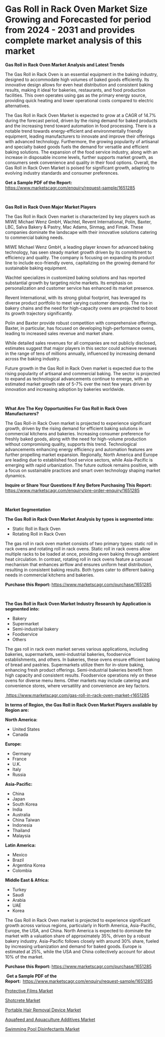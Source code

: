 <p><h1>Gas Roll in Rack Oven Market Size Growing and Forecasted for period from 2024 - 2031 and provides complete market analysis of this market</h1></p><p><strong>Gas Roll in Rack Oven Market Analysis and Latest Trends</strong></p>
<p><p>The Gas Roll in Rack Oven is an essential equipment in the baking industry, designed to accommodate high volumes of baked goods efficiently. Its innovative design allows for even heat distribution and consistent baking results, making it ideal for bakeries, restaurants, and food production facilities. This oven operates using gas as the primary energy source, providing quick heating and lower operational costs compared to electric alternatives.</p><p>The Gas Roll in Rack Oven Market is expected to grow at a CAGR of 14.7% during the forecast period, driven by the rising demand for baked products and the increasing trend toward automation in food processing. There is a notable trend towards energy-efficient and environmentally friendly equipment, leading manufacturers to innovate and improve their offerings with advanced technology. Furthermore, the growing popularity of artisanal and specialty baked goods fuels the demand for versatile and efficient baking solutions. The expansion of the food service industry, along with an increase in disposable income levels, further supports market growth, as consumers seek convenience and quality in their food options. Overall, the Gas Roll in Rack Oven Market is poised for significant growth, adapting to evolving industry standards and consumer preferences.</p></p>
<p><strong>Get a Sample PDF of the Report:&nbsp;</strong> <a href="https://www.marketscagr.com/enquiry/request-sample/1651285?utm_campaign=1259&utm_medium=2&utm_source=Github&utm_content=ia&utm_term=26092024&utm_id=gas-roll-in-rack-oven">https://www.marketscagr.com/enquiry/request-sample/1651285</a></p>
<p>&nbsp;</p>
<p><strong>Gas Roll in Rack Oven Major Market Players</strong></p>
<p><p>The Gas Roll in Rack Oven market is characterized by key players such as MIWE Michael Wenz GmbH, Wachtel, Revent International, Polin, Baxter, LBC, Salva Bakery & Pastry, Mac Adams, Sinmag, and Fimak. These companies dominate the landscape with their innovative solutions catering to commercial baking needs.</p><p>MIWE Michael Wenz GmbH, a leading player known for advanced baking technology, has seen steady market growth driven by its commitment to efficiency and quality. The company is focusing on expanding its product line to include eco-friendly ovens, capitalizing on the growing demand for sustainable baking equipment.</p><p>Wachtel specializes in customized baking solutions and has reported substantial growth by targeting niche markets. Its emphasis on personalization and customer service has enhanced its market presence.</p><p>Revent International, with its strong global footprint, has leveraged its diverse product portfolio to meet varying customer demands. The rise in bakery chains and the need for high-capacity ovens are projected to boost its growth trajectory significantly.</p><p>Polin and Baxter provide robust competition with comprehensive offerings. Baxter, in particular, has focused on developing high-performance ovens, leading to increased sales revenue and market share.</p><p>While detailed sales revenues for all companies are not publicly disclosed, estimates suggest that major players in this sector could achieve revenues in the range of tens of millions annually, influenced by increasing demand across the baking industry.</p><p>Future growth in the Gas Roll in Rack Oven market is expected due to the rising popularity of artisanal and commercial baking. The sector is projected to expand as technological advancements continue to emerge, with an estimated market growth rate of 5-7% over the next few years driven by innovation and increasing adoption by bakeries worldwide.</p></p>
<p>&nbsp;</p>
<p><strong>What Are The Key Opportunities For Gas Roll in Rack Oven Manufacturers?</strong></p>
<p><p>The Gas Roll-in Rack Oven market is projected to experience significant growth, driven by the rising demand for efficient baking solutions in commercial kitchens and bakeries. Increasing consumer preference for freshly baked goods, along with the need for high-volume production without compromising quality, supports this trend. Technological advancements enhancing energy efficiency and automation features are further propelling market expansion. Regionally, North America and Europe are leading due to established food service sectors, while Asia-Pacific is emerging with rapid urbanization. The future outlook remains positive, with a focus on sustainable practices and smart oven technology shaping market dynamics.</p></p>
<p><strong>Inquire or Share Your Questions If Any Before Purchasing This Report:</strong> <a href="https://www.marketscagr.com/enquiry/pre-order-enquiry/1651285?utm_campaign=1259&utm_medium=2&utm_source=Github&utm_content=ia&utm_term=26092024&utm_id=gas-roll-in-rack-oven">https://www.marketscagr.com/enquiry/pre-order-enquiry/1651285</a></p>
<p>&nbsp;</p>
<p><strong>Market Segmentation</strong></p>
<p><strong>The Gas Roll in Rack Oven Market Analysis by types is segmented into:</strong></p>
<p><ul><li>Static Roll in Rack Oven</li><li>Rotating Roll in Rack Oven</li></ul></p>
<p><p>The gas roll in rack oven market consists of two primary types: static roll in rack ovens and rotating roll in rack ovens. Static roll in rack ovens allow multiple racks to be loaded at once, providing even baking through ambient heat circulation. In contrast, rotating roll in rack ovens feature a carousel mechanism that enhances airflow and ensures uniform heat distribution, resulting in consistent baking results. Both types cater to different baking needs in commercial kitchens and bakeries.</p></p>
<p><strong>Purchase this Report:&nbsp;</strong><a href="https://www.marketscagr.com/purchase/1651285?utm_campaign=1259&utm_medium=2&utm_source=Github&utm_content=ia&utm_term=26092024&utm_id=gas-roll-in-rack-oven">https://www.marketscagr.com/purchase/1651285</a></p>
<p>&nbsp;</p>
<p><strong>The Gas Roll in Rack Oven Market Industry Research by Application is segmented into:</strong></p>
<p><ul><li>Bakery</li><li>Supermarket</li><li>Semi-industrial bakery</li><li>Foodservice</li><li>Others</li></ul></p>
<p><p>The gas roll in rack oven market serves various applications, including bakeries, supermarkets, semi-industrial bakeries, foodservice establishments, and others. In bakeries, these ovens ensure efficient baking of bread and pastries. Supermarkets utilize them for in-store baking, enhancing fresh product offerings. Semi-industrial bakeries benefit from high capacity and consistent results. Foodservice operations rely on these ovens for diverse menu items. Other markets may include catering and convenience stores, where versatility and convenience are key factors.</p></p>
<p><a href="https://www.marketscagr.com/gas-roll-in-rack-oven-market-r1651285?utm_campaign=1259&utm_medium=2&utm_source=Github&utm_content=ia&utm_term=26092024&utm_id=gas-roll-in-rack-oven">&nbsp;https://www.marketscagr.com/gas-roll-in-rack-oven-market-r1651285</a></p>
<p><strong>In terms of Region, the Gas Roll in Rack Oven Market Players available by Region are:</strong></p>
<p>
    <p> <strong> North America: </strong>
        <ul>
            <li>United States</li>
            <li>Canada</li>
        </ul>
        </p> 
    <p> <strong> Europe: </strong>
        <ul>
            <li>Germany</li>
            <li>France</li>
            <li>U.K.</li>
            <li>Italy</li>
            <li>Russia</li>
        </ul>
        </p> 
    <p> <strong> Asia-Pacific: </strong>
        <ul>
            <li>China</li>
            <li>Japan</li>
            <li>South Korea</li>
            <li>India</li>
            <li>Australia</li>
            <li>China Taiwan</li>
            <li>Indonesia</li>
            <li>Thailand</li>
            <li>Malaysia</li>
        </ul>
        </p> 
    <p> <strong> Latin America: </strong>
        <ul>
            <li>Mexico</li>
            <li>Brazil</li>
            <li>Argentina Korea</li>
            <li>Colombia</li>
        </ul>
        </p> 
    <p> <strong> Middle East & Africa: </strong>
        <ul>
            <li>Turkey</li>
            <li>Saudi</li>
            <li>Arabia</li>
            <li>UAE</li>
            <li>Korea</li>
        </ul>
    </p>
    </p>
<p><p>The Gas Roll in Rack Oven market is projected to experience significant growth across various regions, particularly in North America, Asia-Pacific, Europe, the USA, and China. North America is expected to dominate the market with a valuation share of approximately 35%, driven by a robust bakery industry. Asia-Pacific follows closely with around 30% share, fueled by increasing urbanization and demand for baked goods. Europe is estimated at 25%, while the USA and China collectively account for about 10% of the market.</p></p>
<p><strong>Purchase this Report: </strong><a href="https://www.marketscagr.com/purchase/1651285?utm_campaign=1259&utm_medium=2&utm_source=Github&utm_content=ia&utm_term=26092024&utm_id=gas-roll-in-rack-oven">https://www.marketscagr.com/purchase/1651285</a></p>
<p>&nbsp;<strong>Get a Sample PDF of the Report:&nbsp;&nbsp;</strong><a href="https://www.marketscagr.com/enquiry/request-sample/1651285?utm_campaign=1259&utm_medium=2&utm_source=Github&utm_content=ia&utm_term=26092024&utm_id=gas-roll-in-rack-oven">https://www.marketscagr.com/enquiry/request-sample/1651285</a></p>
<p><strong></strong></p>
<p><p><a href="https://www.linkedin.com/pulse/protective-films-market-report-product-type-adhesive-coatedself-adhesive-ea05f?utm_campaign=1259&utm_medium=2&utm_source=Github&utm_content=ia&utm_term=26092024&utm_id=gas-roll-in-rack-oven">Protective Films Market</a></p><p><a href="https://www.linkedin.com/pulse/shotcrete-market-global-share-ranking-overall-sales-demand-y3tdf?utm_campaign=1259&utm_medium=2&utm_source=Github&utm_content=ia&utm_term=26092024&utm_id=gas-roll-in-rack-oven">Shotcrete Market</a></p><p><a href="https://issuu.com/reportprime-2/docs/portable-hair-removal-device-market_93bd09c4563aae?utm_campaign=1259&utm_medium=2&utm_source=Github&utm_content=ia&utm_term=26092024&utm_id=gas-roll-in-rack-oven">Portable Hair Removal Device Market</a></p><p><a href="https://www.linkedin.com/pulse/aquafeed-aquaculture-additives-market-evolution-global-trends-jabpf?utm_campaign=1259&utm_medium=2&utm_source=Github&utm_content=ia&utm_term=26092024&utm_id=gas-roll-in-rack-oven">Aquafeed and Aquaculture Additives Market</a></p><p><a href="https://issuu.com/reportprime-2/docs/swimming-pool-disinfectants-market-_c801c70381ecdd?utm_campaign=1259&utm_medium=2&utm_source=Github&utm_content=ia&utm_term=26092024&utm_id=gas-roll-in-rack-oven">Swimming Pool Disinfectants Market</a></p></p>